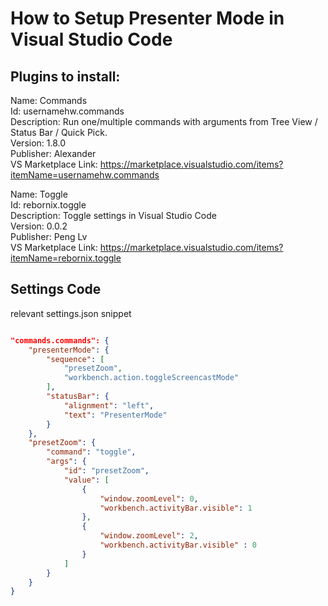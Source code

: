 # How to Setup Presenter Mode in Visual Studio Code

## Plugins to install:

Name: Commands <br />
Id: usernamehw.commands <br />
Description: Run one/multiple commands with arguments from Tree View / Status Bar / Quick Pick. <br />
Version: 1.8.0 <br />
Publisher: Alexander <br />
VS Marketplace Link: https://marketplace.visualstudio.com/items?itemName=usernamehw.commands <br />

Name: Toggle <br />
Id: rebornix.toggle <br />
Description: Toggle settings in Visual Studio Code <br />
Version: 0.0.2 <br />
Publisher: Peng Lv <br />
VS Marketplace Link: https://marketplace.visualstudio.com/items?itemName=rebornix.toggle <br />

## Settings Code

relevant settings.json snippet
```json

"commands.commands": {
    "presenterMode": {
        "sequence": [
            "presetZoom",
            "workbench.action.toggleScreencastMode"
        ],
        "statusBar": {
            "alignment": "left",
            "text": "PresenterMode"
        }
    },
    "presetZoom": {
        "command": "toggle",
        "args": {
            "id": "presetZoom",
            "value": [
                {
                    "window.zoomLevel": 0,
                    "workbench.activityBar.visible": 1
                },
                {
                    "window.zoomLevel": 2,
                    "workbench.activityBar.visible" : 0
                }
            ]
        }
    }
}
```
